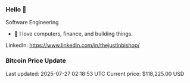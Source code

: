 ### Hello 🤙  

Software Engineering

- 🔭 I love computers, finance, and building things.
  
LinkedIn: https://www.linkedin.com/in/thejustinbishop/  
































































































































































































































































































































































































































































































































































































































































































































































































































































































### Bitcoin Price Update
Last updated: 2025-07-27 02:18:53 UTC
Current price: $118,225.00 USD
